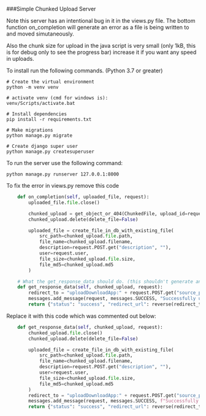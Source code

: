 ###Simple Chunked Upload Server

Note this server has an intentional bug in it in the views.py file.
The bottom function on_completion will generate an error as a file is being written to and moved simutaneously.

Also the chunk size for upload in the java script is very small (only 1kB, this is for debug only to see the progress bar) increase it if you want any speed in uploads.

To install run the following commands. (Python 3.7 or greater)
```
# Create the virtual environment
python -m venv venv

# activate venv (cmd for windows is):
venv/Scripts/activate.bat

# Install dependencies
pip install -r requirements.txt

# Make migrations
python manage.py migrate

# Create django super user
python manage.py createsuperuser
```

To run the server use the following command:
```
python manage.py runserver 127.0.0.1:8000
```




To fix the error in views.py remove this code
```python
    def on_completion(self, uploaded_file, request):
        uploaded_file.file.close()

        chunked_upload = get_object_or_404(ChunkedFile, upload_id=request.POST.get("upload_id"))
        chunked_upload.delete(delete_file=False)

        uploaded_file = create_file_in_db_with_existing_file(
            src_path=chunked_upload.file.path,
            file_name=chunked_upload.filename,
            description=request.POST.get("description", ""),
            user=request.user,
            file_size=chunked_upload.file.size,
            file_md5=chunked_upload.md5
        )

    # What the get_response_data should do. (this shouldn't generate any errors
    def get_response_data(self, chunked_upload, request):
        redirect_to = "uploadDownloadApp:" + request.POST.get("source_page", "home")
        messages.add_message(request, messages.SUCCESS, "Successfully uploaded file")
        return {"status": "success", "redirect_url": reverse(redirect_to)}
```

Replace it with this code which was commented out below:
```python
    def get_response_data(self, chunked_upload, request):
        chunked_upload.file.close()
        chunked_upload.delete(delete_file=False)

        uploaded_file = create_file_in_db_with_existing_file(
            src_path=chunked_upload.file.path,
            file_name=chunked_upload.filename,
            description=request.POST.get("description", ""),
            user=request.user,
            file_size=chunked_upload.file.size,
            file_md5=chunked_upload.md5
        )
        redirect_to = "uploadDownloadApp:" + request.POST.get("source_page", "home")
        messages.add_message(request, messages.SUCCESS, f"Successfully uploaded file {uploaded_file.file.name}")
        return {"status": "success", "redirect_url": reverse(redirect_to)}
```
